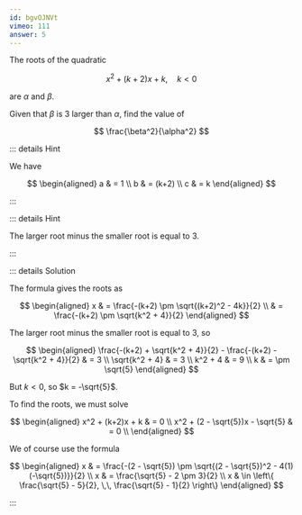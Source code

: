 ```yaml
---
id: bgvOJNVt
vimeo: 111
answer: 5
---
```


The roots of the quadratic

$$
x^2 + (k+2)x + k, \quad k < 0
$$

are $\alpha$ and $\beta$.

Given that $\beta$ is $3$ larger than $\alpha$, find the value of

$$
\frac{\beta^2}{\alpha^2}
$$

<AnswerInput :answer="$frontmatter.answer" />

::: details Hint

We have

$$
\begin{aligned}
a & = 1 \\
b & = (k+2) \\
c & = k
\end{aligned}
$$

:::

::: details Hint

The larger root minus the smaller root is equal to $3$.

:::

::: details Solution

The formula gives the roots as

$$
\begin{aligned}
x
& = \frac{-(k+2) \pm \sqrt{(k+2)^2 - 4k}}{2} \\
& = \frac{-(k+2) \pm \sqrt{k^2 + 4}}{2}
\end{aligned}
$$

The larger root minus the smaller root is equal to $3$, so

$$
\begin{aligned}
\frac{-(k+2) + \sqrt{k^2 + 4}}{2} - \frac{-(k+2) - \sqrt{k^2 + 4}}{2} & = 3 \\
\sqrt{k^2 + 4} & = 3 \\
k^2 + 4 & = 9 \\
k & = \pm \sqrt{5}
\end{aligned}
$$

But $k < 0$, so $k = -\sqrt{5}$.

To find the roots, we must solve

$$
\begin{aligned}
x^2 + (k+2)x + k & = 0 \\
x^2 + (2 - \sqrt{5})x - \sqrt{5} & = 0 \\
\end{aligned}
$$

We of course use the formula

$$
\begin{aligned}
x & = \frac{-(2 - \sqrt{5}) \pm \sqrt{(2 - \sqrt{5})^2 - 4(1)(-\sqrt{5})}}{2} \\
x & = \frac{\sqrt{5} - 2 \pm 3}{2} \\
x & \in \left\{ \frac{\sqrt{5} - 5}{2}, \,\, \frac{\sqrt{5} - 1}{2} \right\}
\end{aligned}
$$

:::
